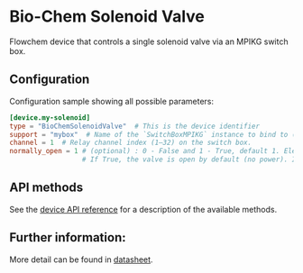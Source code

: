 # Bio-Chem Solenoid Valve

Flowchem device that controls a single solenoid valve via an MPIKG switch box.

## Configuration
Configuration sample showing all possible parameters:

```toml
[device.my-solenoid]
type = "BioChemSolenoidValve"  # This is the device identifier
support = "mybox"  # Name of the `SwitchBoxMPIKG` instance to bind to (key in SwitchBoxMPIKG.INSTANCES`).
channel = 1  # Relay channel index (1–32) on the switch box.
normally_open = 1 # (optional) : 0 - False and 1 - True, default 1. Electrical/flow logic of the valve. 
                  # If True, the valve is open by default (no power). If False, the valve is closed by default (no power).
```

## API methods

See the [device API reference](../../api/biochem_solenoid/solenoid_valve.md) for a description of the available methods.

## Further information:

More detail can be found in [datasheet](biochem_solenoids.pdf).


